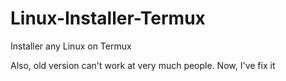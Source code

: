# Linux-Installer-Termux
Installer any Linux on Termux

Also, old version can't work at very much people. Now, I've fix it
